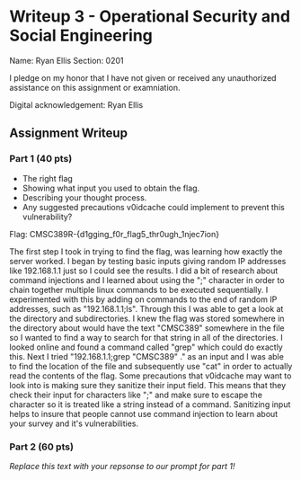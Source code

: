 # Writeup 3 - Operational Security and Social Engineering

Name: Ryan Ellis
Section: 0201

I pledge on my honor that I have not given or received any unauthorized assistance on this assignment or examniation.

Digital acknowledgement: Ryan Ellis

## Assignment Writeup

### Part 1 (40 pts)

* The right flag
* Showing what input you used to obtain the flag.
* Describing your thought process.
* Any suggested precautions v0idcache could implement to prevent this vulnerability?

Flag: CMSC389R-{d1gging_f0r_flag5_thr0ugh_1njec7ion}

The first step I took in trying to find the flag, was learning how exactly the server worked. I began by testing basic inputs giving random IP addresses like 192.168.1.1 just so I could see the results. I did a bit of research about command injections and I learned about using the ";" character in order to chain together multiple linux commands to be executed sequentially. I experimented with this by adding on commands to the end of random IP addresses, such as "192.168.1.1;ls". Through this I was able to get a look at the directory and subdirectories. I knew the flag was stored somewhere in the directory about would have the text "CMSC389" somewhere in the file so I wanted to find a way to search for that string in all of the directories. I looked online and found a command called "grep" which could do exactly this. Next I tried "192.168.1.1;grep "CMSC389" ." as an input and I was able to find the location of the file and subsequently use "cat" in order to actually read the contents of the flag. Some precautions that v0idcache may want to look into is making sure they sanitize their input field. This means that they check their input for characters like ";" and make sure to escape the character so it is treated like a string instead of a command. Sanitizing input helps to insure that people cannot use command injection to learn about your survey and it's vulnerabilities.

### Part 2 (60 pts)

*Replace this text with your repsonse to our prompt for part 1!*